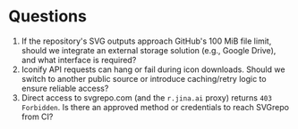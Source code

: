 # Questions

1. If the repository's SVG outputs approach GitHub's 100 MiB file limit, should we integrate an external storage solution (e.g., Google Drive), and what interface is required?
2. Iconify API requests can hang or fail during icon downloads. Should we switch to another public source or introduce caching/retry logic to ensure reliable access?
3. Direct access to svgrepo.com (and the `r.jina.ai` proxy) returns `403 Forbidden`. Is there an approved method or credentials to reach SVGrepo from CI?
